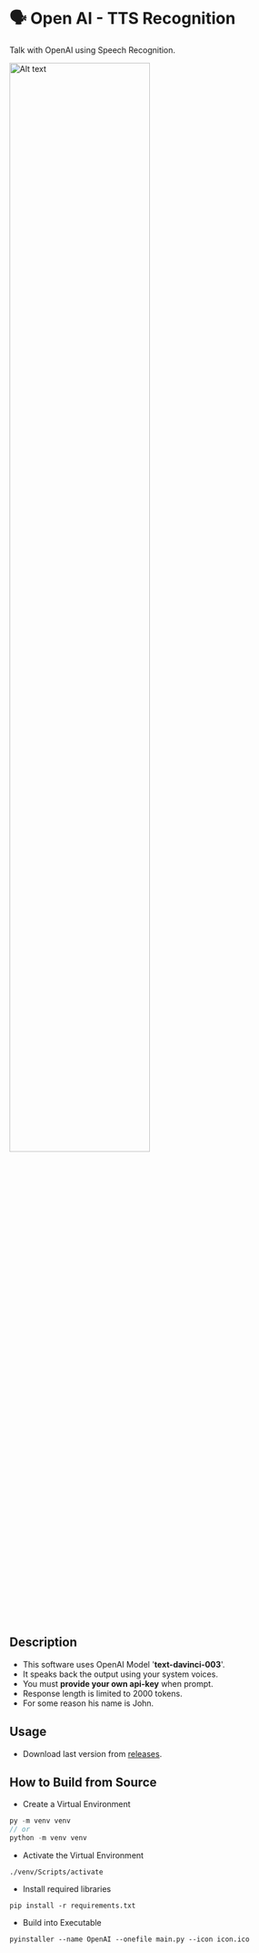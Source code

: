 # 🗣️ Open AI - TTS Recognition 
Talk with OpenAI using Speech Recognition.

<img src="https://i.ibb.co/0cRkZ3Y/Screenshot-2022-12-07-002152.png" style="width: 70%" alt="Alt text" title="Optional title">

## Description
* This software uses OpenAI Model '**text-davinci-003**'.
* It speaks back the output using your system voices.
* You must **provide your own api-key** when prompt.
* Response length is limited to 2000 tokens.
* For some reason his name is John.

## Usage
* Download last version from [releases](https://github.com/NxRoot/OpenAI-TTS-Recognition/releases/tag/Release).

## How to Build from Source

* Create a Virtual Environment
```js
py -m venv venv
// or
python -m venv venv
```
* Activate the Virtual Environment
```
./venv/Scripts/activate
```

* Install required libraries
```
pip install -r requirements.txt
```
* Build into Executable
```
pyinstaller --name OpenAI --onefile main.py --icon icon.ico
```
